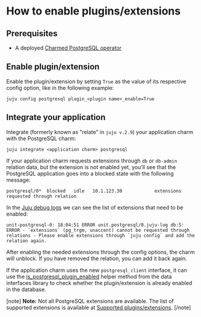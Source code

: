 # How to enable plugins/extensions

## Prerequisites
* A deployed [Charmed PostgreSQL operator](/t/charmed-postgresql-tutorial-deploy-postgresql/9697?channel=14/edge)

## Enable plugin/extension
Enable the plugin/extension by setting `True` as the value of its respective config option, like in the following example:
```shell
juju config postgresql plugin_<plugin name>_enable=True
```
## Integrate your application
Integrate (formerly known as "relate" in `juju v.2.9`) your application charm with the PostgreSQL charm:

```shell
juju integrate <application charm> postgresql 
```

If your application charm requests extensions through `db` or `db-admin` relation data, but the extension is not enabled yet, you'll see that the PostgreSQL application goes into a blocked state with the following message:
```shell
postgresql/0*  blocked   idle   10.1.123.30            extensions requested through relation
```
In the [Juju debug logs](https://juju.is/docs/juju/juju-debug-log) we can see the list of extensions that need to be enabled:

```shell
unit-postgresql-0: 18:04:51 ERROR unit.postgresql/0.juju-log db:5: ERROR - `extensions` (pg_trgm, unaccent) cannot be requested through relations - Please enable extensions through `juju config` and add the relation again.
```

After enabling the needed extensions through the config options, the charm will unblock. If you have removed the relation, you can add it back again.

If the application charm uses the new `postgresql_client` interface, it can use the [is_postgresql_plugin_enabled](https://charmhub.io/data-platform-libs/libraries/data_interfaces#databaserequires-is_postgresql_plugin_enabled) helper method from the data interfaces library to check whether the plugin/extension is already enabled in the database.

[note]
**Note:** Not all PostgreSQL extensions are available. The list of supported extensions is available at [ Supported plugins/extensions](/t/charmed-postgresql-k8s-reference-supported-plugins-extensions/10946).
[/note]